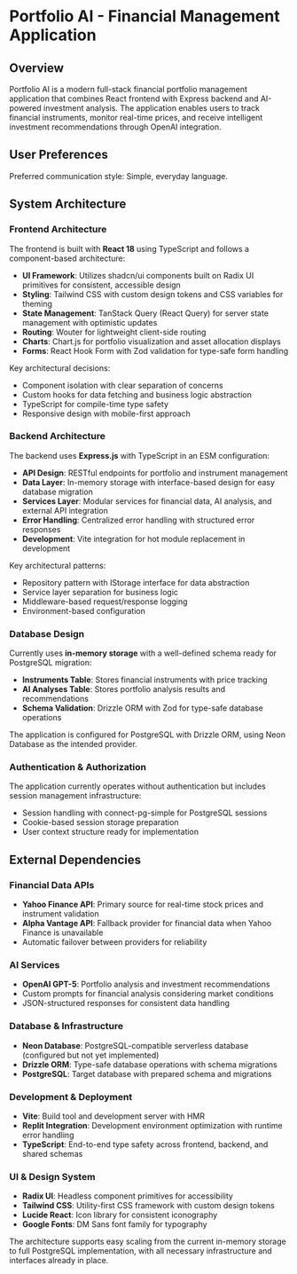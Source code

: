 # Portfolio AI - Financial Management Application

## Overview

Portfolio AI is a modern full-stack financial portfolio management application that combines React frontend with Express backend and AI-powered investment analysis. The application enables users to track financial instruments, monitor real-time prices, and receive intelligent investment recommendations through OpenAI integration.

## User Preferences

Preferred communication style: Simple, everyday language.

## System Architecture

### Frontend Architecture

The frontend is built with **React 18** using TypeScript and follows a component-based architecture:

- **UI Framework**: Utilizes shadcn/ui components built on Radix UI primitives for consistent, accessible design
- **Styling**: Tailwind CSS with custom design tokens and CSS variables for theming
- **State Management**: TanStack Query (React Query) for server state management with optimistic updates
- **Routing**: Wouter for lightweight client-side routing
- **Charts**: Chart.js for portfolio visualization and asset allocation displays
- **Forms**: React Hook Form with Zod validation for type-safe form handling

Key architectural decisions:
- Component isolation with clear separation of concerns
- Custom hooks for data fetching and business logic abstraction
- TypeScript for compile-time type safety
- Responsive design with mobile-first approach

### Backend Architecture

The backend uses **Express.js** with TypeScript in an ESM configuration:

- **API Design**: RESTful endpoints for portfolio and instrument management
- **Data Layer**: In-memory storage with interface-based design for easy database migration
- **Services Layer**: Modular services for financial data, AI analysis, and external API integration
- **Error Handling**: Centralized error handling with structured error responses
- **Development**: Vite integration for hot module replacement in development

Key architectural patterns:
- Repository pattern with IStorage interface for data abstraction
- Service layer separation for business logic
- Middleware-based request/response logging
- Environment-based configuration

### Database Design

Currently uses **in-memory storage** with a well-defined schema ready for PostgreSQL migration:

- **Instruments Table**: Stores financial instruments with price tracking
- **AI Analyses Table**: Stores portfolio analysis results and recommendations
- **Schema Validation**: Drizzle ORM with Zod for type-safe database operations

The application is configured for PostgreSQL with Drizzle ORM, using Neon Database as the intended provider.

### Authentication & Authorization

The application currently operates without authentication but includes session management infrastructure:
- Session handling with connect-pg-simple for PostgreSQL sessions
- Cookie-based session storage preparation
- User context structure ready for implementation

## External Dependencies

### Financial Data APIs

- **Yahoo Finance API**: Primary source for real-time stock prices and instrument validation
- **Alpha Vantage API**: Fallback provider for financial data when Yahoo Finance is unavailable
- Automatic failover between providers for reliability

### AI Services

- **OpenAI GPT-5**: Portfolio analysis and investment recommendations
- Custom prompts for financial analysis considering market conditions
- JSON-structured responses for consistent data handling

### Database & Infrastructure

- **Neon Database**: PostgreSQL-compatible serverless database (configured but not yet implemented)
- **Drizzle ORM**: Type-safe database operations with schema migrations
- **PostgreSQL**: Target database with prepared schema and migrations

### Development & Deployment

- **Vite**: Build tool and development server with HMR
- **Replit Integration**: Development environment optimization with runtime error handling
- **TypeScript**: End-to-end type safety across frontend, backend, and shared schemas

### UI & Design System

- **Radix UI**: Headless component primitives for accessibility
- **Tailwind CSS**: Utility-first CSS framework with custom design tokens
- **Lucide React**: Icon library for consistent iconography
- **Google Fonts**: DM Sans font family for typography

The architecture supports easy scaling from the current in-memory storage to full PostgreSQL implementation, with all necessary infrastructure and interfaces already in place.